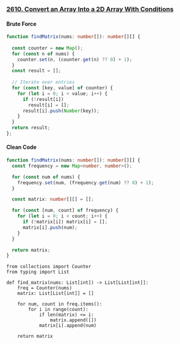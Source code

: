 ### [2610. Convert an Array Into a 2D Array With Conditions](https://leetcode.com/problems/convert-an-array-into-a-2d-array-with-conditions/)
#### Brute Force
```Typescript
function findMatrix(nums: number[]): number[][] {
  
  const counter = new Map();
  for (const n of nums) {
    counter.set(n, (counter.get(n) ?? 0) + 1);
  }
  const result = [];
  
  // Iterate over entries
  for (const [key, value] of counter) {
    for (let i = 0; i < value; i++) {
      if (!result[i])
        result[i] = [];
      result[i].push(Number(key));
    }
  }
  return result;
};
```
#### Clean Code
```Typescript
function findMatrix(nums: number[]): number[][] {
  const frequency = new Map<number, number>();

  for (const num of nums) {
    frequency.set(num, (frequency.get(num) ?? 0) + 1);
  }

  const matrix: number[][] = [];

  for (const [num, count] of frequency) {
    for (let i = 0; i < count; i++) {
      if (!matrix[i]) matrix[i] = [];
      matrix[i].push(num);
    }
  }

  return matrix;
}
```
```Python3
from collections import Counter
from typing import List

def find_matrix(nums: List[int]) -> List[List[int]]:
    freq = Counter(nums)
    matrix: List[List[int]] = []

    for num, count in freq.items():
        for i in range(count):
            if len(matrix) <= i:
                matrix.append([])
            matrix[i].append(num)

    return matrix
```
